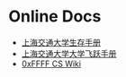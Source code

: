 # Online Docs

-   [上海交通大学生存手册](https://survivesjtu.gitbook.io/survivesjtumanual/)
-   [上海交通大学大学飞跃手册](https://survivesjtu.github.io/SJTU-Application/#/)
-   [0xFFFF CS Wiki](https://www.yuque.com/0xffff.one/cs-learning)